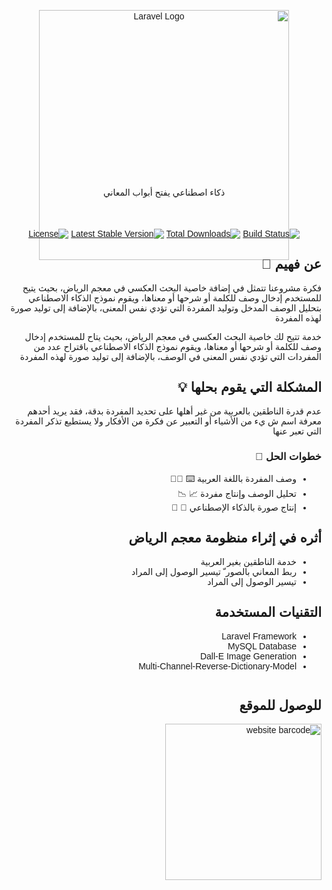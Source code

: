 <div dir="rtl" style="font-family: 'Tajawal', sans-serif !important;">
<link rel="preconnect" href="https://fonts.googleapis.com">
<link rel="preconnect" href="https://fonts.gstatic.com" crossorigin>
<link href="https://fonts.googleapis.com/css2?family=Tajawal:wght@200;300;400;500;700&display=swap" rel="stylesheet">
<p align="center">
<a href="https://laravel.com" target="_blank"><img src="https://faheem.azzain.net/img/logo.png" width="400" alt="Laravel Logo"></a>
</p>
<p style="text-align: center; margin-top: -130px;">ذكاء اصطناعي يفتح أبواب المعاني</p>

<p align="center" style="margin-top: 50px;">
<a href="#"><img src="https://github.com/laravel/framework/workflows/tests/badge.svg" alt="Build Status"></a>
<a href="#"><img src="https://img.shields.io/packagist/dt/laravel/framework" alt="Total Downloads"></a>
<a href="#"><img src="https://img.shields.io/packagist/v/laravel/framework" alt="Latest Stable Version"></a>
<a href="#"><img src="https://img.shields.io/packagist/l/laravel/framework" alt="License"></a>
</p>

## عن فهيم 🤔


<p style="direction: rtl;"> فكرة مشروعنا تتمثل في إضافة خاصية البحث العكسي في معجم الرياض، بحيث يتيح للمستخدم إدخال وصف للكلمة أو شرحها أو معناها، ويقوم نموذج الذكاء الاصطناعي بتحليل الوصف المدخل وتوليد المفردة التي تؤدي نفس المعنى، بالإضافة إلى توليد صورة لهذه المفردة

خدمة تتيح لك خاصية البحث العكسي في معجم الرياض، بحيث يتاح للمستخدم إدخال وصف للكلمة أو شرحها أو معناها، ويقوم نموذج الذكاء الاصطناعي باقتراح عدد من المفردات التي تؤدي نفس المعنى في الوصف، بالإضافة إلى توليد صورة لهذه المفردة</p>


## المشكلة التي يقوم بحلها 💡

عدم قدرة الناطقين بالعربية من غير أهلها على تحديد المفردة بدقة، فقد يريد أحدهم معرفة اسم ش يء من الأشياء أو التعبير عن فكرة من الأفكار ولا يستطيع تذكر المفردة التي تعبر عنها

### خطوات الحل 🌟

<ul>
    <li>وصف المفردة باللغة العربية ⌨️ ✍🏾</li>
    <li>تحليل الوصف وإنتاج مفردة 📈 📉</li>
    <li>إنتاج صورة بالذكاء الإصطناعي 🤖 🌠</li>
</ul>

## أثره في إثراء منظومة معجم الرياض

<ul>
<li>خدمة الناطقين بغير العربية</li>
<li>ربط المعاني بالصور ّ تيسير الوصول إلى المراد</li>
<li>تيسير الوصول إلى المراد</li>
</ul>

## التقنيات المستخدمة

<ul>
<li>Laravel Framework</li>
<li>MySQL Database</li>
<li>Dall-E Image Generation</li>
<li>Multi-Channel-Reverse-Dictionary-Model</li>
</ul>
<img src="https://raw.githubusercontent.com/soaod/faheem_ai/master/public/img/tech.png" alt="">


## للوصول للموقع  

<p>
<a href="https://faheem.azzain.net/">
<img style="width: 250px; height: 250px;" src="https://raw.githubusercontent.com/soaod/faheem_ai/master/public/img/carcode.png" alt="website barcode">
</a>
</p>
</div>
